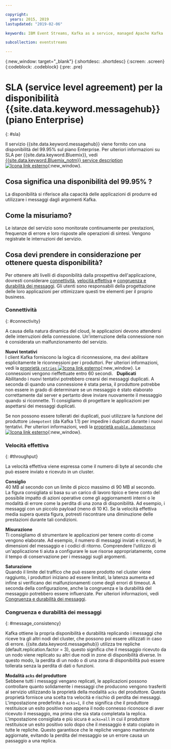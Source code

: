```yaml
---

copyright:
  years: 2015, 2019
lastupdated: "2019-02-06"

keywords: IBM Event Streams, Kafka as a service, managed Apache Kafka

subcollection: eventstreams

---
```


{:new_window: target="_blank"}
{:shortdesc: .shortdesc}
{:screen: .screen}
{:codeblock: .codeblock}
{:pre: .pre}

# SLA (service level agreement) per la disponibilità {{site.data.keyword.messagehub}} (piano Enterprise)
{: #sla}

Il servizio {{site.data.keyword.messagehub}} viene fornito con una disponibilità del 99.95% sul piano Enterprise.
Per ulteriori informazioni su SLA per {{site.data.keyword.Bluemix}}, vedi
[{{site.data.keyword.Bluemix_notm}} service description ![Icona link esterno](../../icons/launch-glyph.svg "Icona link esterno")](https://www-03.ibm.com/software/sla/sladb.nsf/8bd55c6b9fa8039c86256c6800578854/c4ceb9f019f9eb4c862582f9001b3994/$FILE/i126-6605-16_04-2019_en_US.pdf){:new_window}.

## Cosa significa una disponibilità del 99.95% ?
La disponibilità si riferisce alla capacità delle applicazioni di produrre ed utilizzare i messaggi dagli argomenti Kafka.

## Come la misuriamo?
Le istanze del servizio sono monitorate continuamente per prestazioni, frequenze di errore e loro risposte alle operazioni di sintesi. Vengono registrate le interruzioni del servizio.

## Cosa devi prendere in considerazione per ottenere questa disponibilità?
Per ottenere alti livelli di disponibilità dalla prospettiva dell'applicazione, dovresti considerare [connettività](/docs/services/EventStreams?topic=eventstreams-sla#connectivity), [velocità effettiva](/docs/services/EventStreams?topic=eventstreams-sla#throughput) e [congruenza e durabilità dei messaggi](/docs/services/EventStreams?topic=eventstreams-sla#message_consistency). Gli utenti sono responsabili della progettazione delle loro applicazioni per ottimizzare questi tre elementi per il proprio business.

### Connettività
{: #connectivity}

A causa della natura dinamica del cloud, le applicazioni devono attendersi delle interruzioni della connessione. Un'interruzione della connessione non è considerata un malfunzionamento del servizio.

**Nuovi tentativi**<br/>
I client Kafka forniscono la logica di riconnessione, ma devi abilitare esplicitamente le riconnessioni per i produttori. Per ulteriori informazioni, vedi la [ proprietà <code>retries</code> ![Icona link esterno](../../icons/launch-glyph.svg "Icona link esterno")](http://kafka.apache.org/11/documentation.html#producerconfigs){:new_window}. Le connessioni vengono rieffettuate entro 60 secondi.
 
**Duplicati**<br/>
Abilitando i nuovi tentativi potrebbero crearsi dei messaggi duplicati. A seconda di quando una connessione è stata persa, il produttore potrebbe non essere in grado di determinare se un messaggio è stato elaborato correttamente dal server e pertanto deve inviare nuovamente il messaggio quando si riconnette. Ti consigliamo di progettare le applicazioni per aspettarsi dei messaggi duplicati. 

Se non possono essere tollerati dei duplicati, puoi utilizzare la funzione del produttore <code>idempotent</code> (da Kafka 1.1) per impedire i duplicati durante i nuovi tentativi. Per ulteriori informazioni, vedi la [ proprietà <code>enable.idempotence</code> ![Icona link esterno](../../icons/launch-glyph.svg "Icona link esterno")](http://kafka.apache.org/11/documentation.html#producerconfigs){:new_window}. 

### Velocità effettiva
{: #throughput}

La velocità effettiva viene espressa come il numero di byte al secondo che può essere inviato e ricevuto in un cluster.

**Consiglio**<br/>
40 MB al secondo con un limite di picco massimo di 90 MB al secondo. <br/>
La figura consigliata si basa su un carico di lavoro tipico e tiene conto del possibile impatto di azioni operative come gli aggiornamenti interni o le modalità di errore come la perdita di una zona di disponibilità.  Ad esempio, i messaggi con un piccolo payload (meno di 10 K). Se la velocità effettiva media supera questa figura, potresti riscontrare una diminuzione delle prestazioni durante tali condizioni.

**Misurazione**<br/>
Ti consigliamo di strumentare le applicazioni per tenere conto di come vengono elaborate. Ad esempio, il numero di messaggi inviati e ricevuti, le dimensioni del messaggio e i codici di ritorno. Comprendere l'utilizzo di un'applicazione ti aiuta a configurare le sue risorse appropriatamente, come il tempo di conservazione per i messaggi sugli argomenti.

**Saturazione**<br/>
Quando il limite del traffico che può essere prodotto nel cluster viene raggiunto, i produttori iniziano ad essere limitati, la latenza aumenta ed infine si verificano dei malfunzionamenti come degli errori di timeout. A seconda della configurazione, anche la congruenza e la durabilità del messaggio potrebbero essere influenzate. Per ulteriori informazioni, vedi [Congruenza e durabilità dei messaggi](/docs/services/EventStreams?topic=eventstreams-sla#message_consistency).

### Congruenza e durabilità dei messaggi
{: #message_consistency}

Kafka ottiene la propria disponibilità e durabilità replicando i messaggi che riceve tra gli altri nodi del cluster, che possono poi essere utilizzati in caso di errore. {{site.data.keyword.messagehub}} utilizza tre repliche (default.replication.factor = 3), questo significa che il messaggio ricevuto da un nodo viene replicato su altri due nodi in zone di disponibilità diverse. In questo modo, la perdita di un nodo o di una zona di disponibilità può essere tollerata senza la perdita di dati o funzioni.

**Modalità <code>acks</code> del produttore**<br/>
Sebbene tutti i messaggi vengano replicati, le applicazioni possono controllare quanto solidamente i messaggi che producono vengono trasferiti al servizio utilizzando la proprietà della modalità <code>acks</code> del produttore. Questa proprietà fornisce una scelta tra velocità e rischio di perdita dei messaggi. L'impostazione predefinita è <code>acks=1</code>, il che significa che il produttore restituisce un esito positivo non appena il nodo connesso riconosce di aver ricevuto il messaggio, ma prima che sia stata completata la replica. L'impostazione consigliata e più sicura è <code>acks=all</code> in cui il produttore restituisce un esito positivo solo dopo che il messaggio è stato copiato in tutte le repliche. Questo garantisce che le repliche vengano mantenute aggiornate, evitando la perdita del messaggio se un errore causa un passaggio a una replica.


